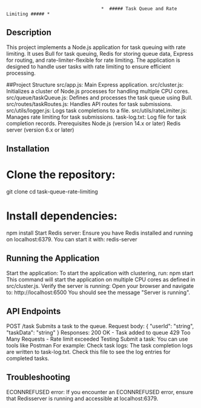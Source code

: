                                        *  ##### Task Queue and Rate Limiting ##### *
## Description
This project implements a Node.js application for task queuing with rate limiting. It uses Bull for task queuing, Redis for storing queue data, Express for routing, and rate-limiter-flexible for rate limiting. The application is designed to handle user tasks with rate limiting to ensure efficient processing.

##Project Structure
src/app.js: Main Express application.
src/cluster.js: Initializes a cluster of Node.js processes for handling multiple CPU cores.
src/queue/taskQueue.js: Defines and processes the task queue using Bull.
src/routes/taskRoutes.js: Handles API routes for task submissions.
src/utils/logger.js: Logs task completions to a file.
src/utils/rateLimiter.js: Manages rate limiting for task submissions.
task-log.txt: Log file for task completion records.
Prerequisites
Node.js (version 14.x or later)
Redis server (version 6.x or later)

## Installation
# Clone the repository:    
 git clone <repository-url>
cd task-queue-rate-limiting
# Install dependencies:
npm install
Start Redis server:
Ensure you have Redis installed and running on localhost:6379. You can start it with:
redis-server



## Running the Application
Start the application:
   To start the application with clustering, run: npm start
   This command will start the application on multiple CPU cores as defined in src/cluster.js.
Verify the server is running:
Open your browser and navigate to:  http://localhost:6500
         You should see the message "Server is running".


## API Endpoints
 POST /task
Submits a task to the queue.
Request body:
{
"userId": "string", 
"taskData": "string"
}
       Responses:
200 OK - Task added to queue
429 Too Many Requests - Rate limit exceeded
Testing
Submit a task:
         You can use tools like Postman  For example:
Check task logs:
           The task completion logs are written to task-log.txt. Check this file to see
            the log entries for completed tasks.
## Troubleshooting
ECONNREFUSED error:
If you encounter an ECONNREFUSED error, ensure that Redisserver is running and accessible at localhost:6379.

